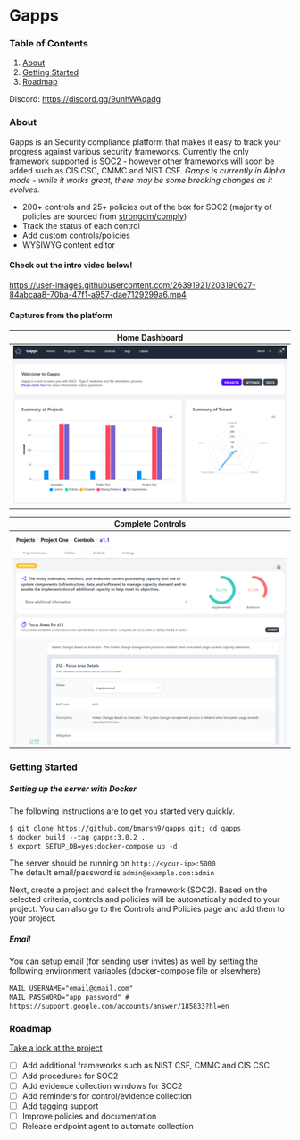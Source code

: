 # Gapps

### Table of Contents
1. [About](#about)
2. [Getting Started](#getting-started)
3. [Roadmap](#roadmap)

Discord: https://discord.gg/9unhWAqadg

### About
Gapps is an Security compliance platform that makes it easy to track your progress against various security frameworks. Currently the only framework supported is SOC2 - however other frameworks will soon be added such as CIS CSC, CMMC and NIST CSF. *Gapps is currently in Alpha mode - while it works great, there may be some breaking changes as it evolves*.
- 200+ controls and 25+ policies out of the box for SOC2 (majority of policies are sourced from [strongdm/comply](https://github.com/strongdm/comply))
- Track the status of each control
- Add custom controls/policies
- WYSIWYG content editor

#### Check out the intro video below!

https://user-images.githubusercontent.com/26391921/203190627-84abcaa8-70ba-47f1-a957-dae7129299a6.mp4

#### Captures from the platform

Home Dashboard          |
:-------------------------:|
![](img/gapps_2.PNG)  |


Complete Controls          |
:-------------------------:|
![](img/gapps_1.PNG)  |


### Getting Started

##### Setting up the server with Docker

The following instructions are to get you started very quickly.

```
$ git clone https://github.com/bmarsh9/gapps.git; cd gapps
$ docker build --tag gapps:3.0.2 .
$ export SETUP_DB=yes;docker-compose up -d
```

The server should be running on `http://<your-ip>:5000`  
The default email/password is `admin@example.com:admin`

Next, create a project and select the framework (SOC2). Based on the selected criteria, controls and policies will be automatically added to your project. You can also go to the Controls and Policies page and add them to your project.

##### Email  

You can setup email (for sending user invites) as well by setting the following environment variables (docker-compose file or elsewhere)  

```
MAIL_USERNAME="email@gmail.com"
MAIL_PASSWORD="app password" # https://support.google.com/accounts/answer/185833?hl=en
```

### Roadmap

[Take a look at the project](https://github.com/users/bmarsh9/projects/1)

- [ ] Add additional frameworks such as NIST CSF, CMMC and CIS CSC
- [ ] Add procedures for SOC2
- [ ] Add evidence collection windows for SOC2
- [ ] Add reminders for control/evidence collection
- [ ] Add tagging support
- [ ] Improve policies and documentation
- [ ] Release endpoint agent to automate collection
